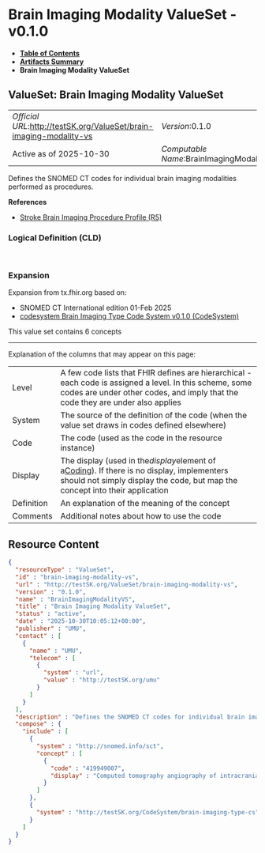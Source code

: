 # Brain Imaging Modality ValueSet - v0.1.0

* [**Table of Contents**](toc.md)
* [**Artifacts Summary**](artifacts.md)
* **Brain Imaging Modality ValueSet**

## ValueSet: Brain Imaging Modality ValueSet 

| | |
| :--- | :--- |
| *Official URL*:http://testSK.org/ValueSet/brain-imaging-modality-vs | *Version*:0.1.0 |
| Active as of 2025-10-30 | *Computable Name*:BrainImagingModalityVS |

 
Defines the SNOMED CT codes for individual brain imaging modalities performed as procedures. 

 **References** 

* [Stroke Brain Imaging Procedure Profile (R5)](StructureDefinition-stroke-brain-imaging-procedure-profile.md)

### Logical Definition (CLD)

 

### Expansion

Expansion from tx.fhir.org based on:

* SNOMED CT International edition 01-Feb 2025
* [codesystem Brain Imaging Type Code System v0.1.0 (CodeSystem)](CodeSystem-brain-imaging-type-cs.md)

This value set contains 6 concepts

-------

 Explanation of the columns that may appear on this page: 

| | |
| :--- | :--- |
| Level | A few code lists that FHIR defines are hierarchical - each code is assigned a level. In this scheme, some codes are under other codes, and imply that the code they are under also applies |
| System | The source of the definition of the code (when the value set draws in codes defined elsewhere) |
| Code | The code (used as the code in the resource instance) |
| Display | The display (used in the*display*element of a[Coding](http://hl7.org/fhir/R5/datatypes.html#Coding)). If there is no display, implementers should not simply display the code, but map the concept into their application |
| Definition | An explanation of the meaning of the concept |
| Comments | Additional notes about how to use the code |



## Resource Content

```json
{
  "resourceType" : "ValueSet",
  "id" : "brain-imaging-modality-vs",
  "url" : "http://testSK.org/ValueSet/brain-imaging-modality-vs",
  "version" : "0.1.0",
  "name" : "BrainImagingModalityVS",
  "title" : "Brain Imaging Modality ValueSet",
  "status" : "active",
  "date" : "2025-10-30T10:05:12+00:00",
  "publisher" : "UMU",
  "contact" : [
    {
      "name" : "UMU",
      "telecom" : [
        {
          "system" : "url",
          "value" : "http://testSK.org/umu"
        }
      ]
    }
  ],
  "description" : "Defines the SNOMED CT codes for individual brain imaging modalities performed as procedures.",
  "compose" : {
    "include" : [
      {
        "system" : "http://snomed.info/sct",
        "concept" : [
          {
            "code" : "419949007",
            "display" : "Computed tomography angiography of intracranial artery with contrast (procedure)"
          }
        ]
      },
      {
        "system" : "http://testSK.org/CodeSystem/brain-imaging-type-cs"
      }
    ]
  }
}

```
